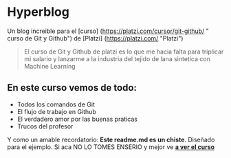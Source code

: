 # Hyperblog
Un blog increible para el [curso] (https://platzi.com/cursor/git-github/ " curso de Git y Github") de [Platzi] (https://platzi.com/ "Platzi")
>El curso de Git y Github de platzi es lo que me hacia falta para triplicar mi salario y lanzarme a la industria del tejido de lana sintetica con Machine Learning


## En este curso vemos de todo:
* Todos los comandos de Git
* El flujo de trabajo en Github
* El verdadero amor por las buenas praticas
* Trucos del profesor


Y como un amable recordatorio: **Este readme.md es un chiste**. Diseñado para el ejemplo. Si aca NO LO TOMES ENSERIO y mejor ve [**a ver el curso**](https://platzi.com/cursos/git-github/ "a ver el curso")
